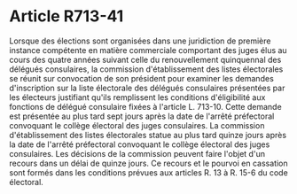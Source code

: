# Article R713-41

Lorsque des élections sont organisées dans une juridiction de première instance compétente en matière commerciale comportant des juges élus au cours des quatre années suivant celle du renouvellement quinquennal des délégués consulaires, la commission d'établissement des listes électorales se réunit sur convocation de son président pour examiner les demandes d'inscription sur la liste électorale des délégués consulaires présentées par les électeurs justifiant qu'ils remplissent les conditions d'éligibilité aux fonctions de délégué consulaire fixées à l'article L. 713-10.   Cette demande est présentée au plus tard sept jours après la date de l'arrêté préfectoral convoquant le collège électoral des juges consulaires.   La commission d'établissement des listes électorales statue au plus tard quinze jours après la date de l'arrêté préfectoral convoquant le collège électoral des juges consulaires.   Les décisions de la commission peuvent faire l'objet d'un recours dans un délai de quinze jours. Ce recours et le pourvoi en cassation sont formés dans les conditions prévues aux articles R. 13 à R. 15-6 du code électoral.